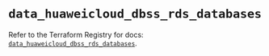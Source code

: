 # `data_huaweicloud_dbss_rds_databases`

Refer to the Terraform Registry for docs: [`data_huaweicloud_dbss_rds_databases`](https://registry.terraform.io/providers/huaweicloud/huaweicloud/1.71.1/docs/data-sources/dbss_rds_databases).
